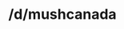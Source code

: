 ---
title: /d/mushcanada
link_onion: http://vworp2mspe566cws.onion/to/dread/8519610430
tags:
  - mushcanada
---